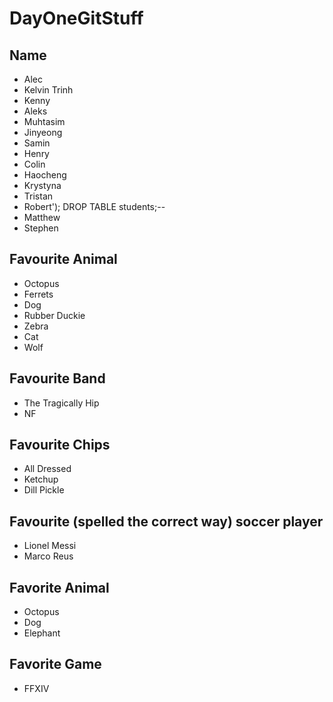 # DayOneGitStuff

## Name

- Alec
- Kelvin Trinh
- Kenny
- Aleks
- Muhtasim
- Jinyeong
- Samin
- Henry
- Colin
- Haocheng
- Krystyna
- Tristan
- Robert'); DROP TABLE students;--
- Matthew
- Stephen

## Favourite Animal

- Octopus
- Ferrets
- Dog
- Rubber Duckie
- Zebra
- Cat
- Wolf

## Favourite Band

- The Tragically Hip
- NF

## Favourite Chips

- All Dressed
- Ketchup
- Dill Pickle

## Favourite (spelled the correct way) soccer player

- Lionel Messi
- Marco Reus

## Favorite Animal

- Octopus
- Dog
- Elephant

## Favorite Game

- FFXIV
